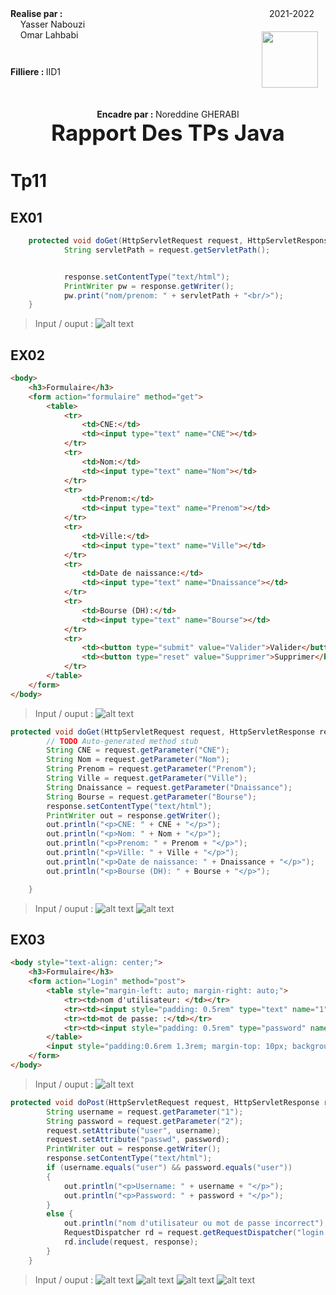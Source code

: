 <div style="display:flex;justify-content:space-between">
    <div>
        <strong>
            Realise par :
        </strong>  
        <br>&nbsp;&nbsp;&nbsp;&nbsp;Yasser Nabouzi
        <br>&nbsp;&nbsp;&nbsp;&nbsp;Omar Lahbabi 
    </div>
    <div>
        <div>
            2021-2022
        </div>
        <div>
            <img src="../td1/assets/ensalogo.png" width = 90 style="margin-top:20px;position:relative;right:12px">
        </div>
    </div>
</div>
<br>
<div style="position:relative;bottom:51px">
    <strong>
        Filliere :
    </strong>  IID1
</div>
<div style = "text-align:center">
    <strong>
        Encadre par : 
    </strong>Noreddine GHERABI 
</div>
<div style="font-size:35px;font-weight:bold;text-align:center;">
    Rapport Des TPs Java
</div>

# Tp11

## EX01
```java
	protected void doGet(HttpServletRequest request, HttpServletResponse response) throws ServletException, IOException {
	        String servletPath = request.getServletPath();


	        response.setContentType("text/html");
	        PrintWriter pw = response.getWriter();
	        pw.print("nom/prenom: " + servletPath + "<br/>");
	}
```
> Input / ouput :
![alt text](./assets/result01.png)
## EX02
```html
<body>
	<h3>Formulaire</h3>
	<form action="formulaire" method="get">
		<table>
			<tr>
				<td>CNE:</td>
				<td><input type="text" name="CNE"></td>
			</tr>
			<tr>
				<td>Nom:</td>
				<td><input type="text" name="Nom"></td>
			</tr>
			<tr>
				<td>Prenom:</td>
				<td><input type="text" name="Prenom"></td>
			</tr>
			<tr>
				<td>Ville:</td>
				<td><input type="text" name="Ville"></td>
			</tr>
			<tr>
				<td>Date de naissance:</td>
				<td><input type="text" name="Dnaissance"></td>
			</tr>
			<tr>
				<td>Bourse (DH):</td>
				<td><input type="text" name="Bourse"></td>
			</tr>
			<tr>
				<td><button type="submit" value="Valider">Valider</button></td>
				<td><button type="reset" value="Supprimer">Supprimer</button></td>
			</tr>
		</table>
	</form>
</body>
```
> Input / ouput :
![alt text](./assets/formulaire02.png)
```java
protected void doGet(HttpServletRequest request, HttpServletResponse response) throws ServletException, IOException {
		// TODO Auto-generated method stub
		String CNE = request.getParameter("CNE");
		String Nom = request.getParameter("Nom");
		String Prenom = request.getParameter("Prenom");
		String Ville = request.getParameter("Ville");
		String Dnaissance = request.getParameter("Dnaissance");
		String Bourse = request.getParameter("Bourse");
		response.setContentType("text/html");
		PrintWriter out = response.getWriter();
		out.println("<p>CNE: " + CNE + "</p>");
		out.println("<p>Nom: " + Nom + "</p>");
		out.println("<p>Prenom: " + Prenom + "</p>");
		out.println("<p>Ville: " + Ville + "</p>");
		out.println("<p>Date de naissance: " + Dnaissance + "</p>");
		out.println("<p>Bourse (DH): " + Bourse + "</p>");

	}
```
> Input / ouput :
![alt text](./assets/resultt02.png)
![alt text](./assets/affichage02.png)
## EX03
```html
<body style="text-align: center;">
	<h3>Formulaire</h3>
	<form action="Login" method="post">
		<table style="margin-left: auto; margin-right: auto;">
			<tr><td>nom d'utilisateur: </td></tr>
			<tr><td><input style="padding: 0.5rem" type="text" name="1"></td></tr>
			<tr><td>mot de passe: :</td></tr>
			<tr><td><input style="padding: 0.5rem" type="password" name="2"></td></tr>
		</table>
		<input style="padding:0.6rem 1.3rem; margin-top: 10px; background-color: #00FFAB; border-radius: 10px; border: none; " type="submit" value="Login">
	</form>
</body>
```

> Input / ouput :
![alt text](./assets/login03.png)
```java
protected void doPost(HttpServletRequest request, HttpServletResponse response) throws ServletException, IOException {
		String username = request.getParameter("1");
		String password = request.getParameter("2");
		request.setAttribute("user", username);
		request.setAttribute("passwd", password);
		PrintWriter out = response.getWriter();
		response.setContentType("text/html");
		if (username.equals("user") && password.equals("user"))
		{		
			out.println("<p>Username: " + username + "</p>");
			out.println("<p>Password: " + password + "</p>");
		}
		else {
			out.println("nom d'utilisateur ou mot de passe incorrect");
			RequestDispatcher rd = request.getRequestDispatcher("login.jsp");
			rd.include(request, response);
		}
	}
```
> Input / ouput :
![alt text](./assets/invalid.png)
![alt text](./assets/invalid03.png)
![alt text](./assets/valid.png)
![alt text](./assets/valid03.png)